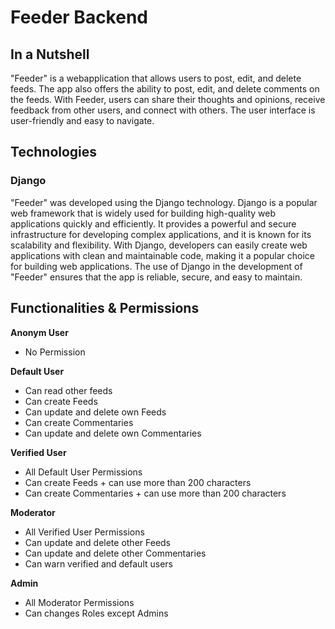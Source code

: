 # Feeder Backend

## In a Nutshell
"Feeder" is a webapplication that allows users to post, edit, and delete feeds. The app also offers the ability to post, edit, and delete comments on the feeds. With Feeder, users can share their thoughts and opinions, receive feedback from other users, and connect with others. The user interface is user-friendly and easy to navigate.

## Technologies
### Django
"Feeder" was developed using the Django technology. Django is a popular web framework that is widely used for building high-quality web applications quickly and efficiently. It provides a powerful and secure infrastructure for developing complex applications, and it is known for its scalability and flexibility. With Django, developers can easily create web applications with clean and maintainable code, making it a popular choice for building web applications. The use of Django in the development of "Feeder" ensures that the app is reliable, secure, and easy to maintain.


## Functionalities & Permissions
**Anonym User**
- No Permission

**Default User**
- Can read other feeds
- Can create Feeds
- Can update and delete own Feeds
- Can create Commentaries
- Can update and delete own Commentaries

**Verified User**
- All Default User Permissions
- Can create Feeds + can use more than 200 characters
- Can create Commentaries + can use more than 200 characters

**Moderator**
- All Verified User Permissions
- Can update and delete other Feeds
- Can update and delete other Commentaries
- Can warn verified and default users

**Admin**
- All Moderator Permissions
- Can changes Roles except Admins
